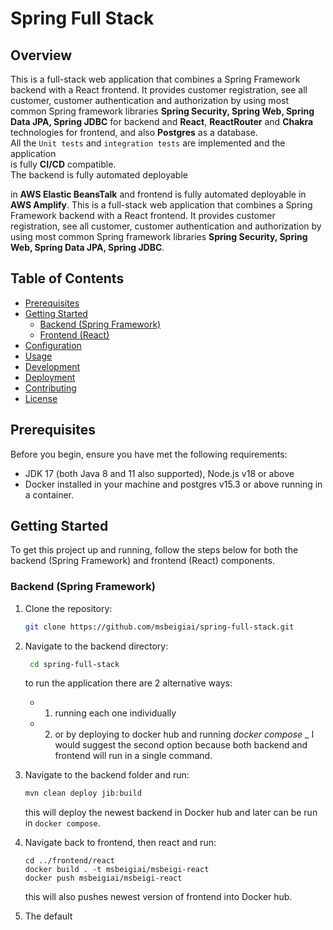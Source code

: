 # Spring Full Stack

## Overview

This is a full-stack web application that combines a 
Spring Framework backend with a React frontend. 
It provides customer registration, see all customer, customer
authentication and authorization by using most common Spring 
framework libraries **Spring Security, Spring Web, Spring Data JPA,
Spring JDBC** for backend and **React**, **ReactRouter** 
and **Chakra** technologies for frontend, and also **Postgres** as a database. \
All the `Unit tests` and `integration tests` are implemented and the application \
is fully **CI/CD** compatible. \
The backend is fully automated deployable 

in **AWS Elastic BeansTalk** and frontend is fully automated deployable in **AWS Amplify**.
This is a full-stack web application that combines a Spring Framework backend with a React frontend. It provides customer registration, see all customer, customer authentication and authorization by using most common Spring framework libraries **Spring Security, Spring Web, Spring Data JPA, Spring JDBC**.

## Table of Contents

- [Prerequisites](#prerequisites)
- [Getting Started](#getting-started)
    - [Backend (Spring Framework)](#backend-spring-framework)
    - [Frontend (React)](#frontend-react)
- [Configuration](#configuration)
- [Usage](#usage)
- [Development](#development)
- [Deployment](#deployment)
- [Contributing](#contributing)
- [License](#license)

## Prerequisites

Before you begin, ensure you have met the following requirements:

- JDK 17 (both Java 8 and 11 also supported), Node.js v18 or above
- Docker installed in your machine and postgres v15.3 or above running in a container.

## Getting Started

To get this project up and running, follow the steps below for both the backend (Spring Framework) and frontend (React) components.

### Backend (Spring Framework)

1. Clone the repository:

   ```bash
   git clone https://github.com/msbeigiai/spring-full-stack.git
    ```
2. Navigate to the backend directory:
   ```bash
    cd spring-full-stack
    ```
   to run the application there are 2 alternative ways:
    - 1. running each one individually
    - 2. or by deploying to docker hub and running _docker compose_
    _ I would suggest the second option because both backend and frontend will run in a single command.
3. Navigate to the backend folder and run:
    ```bash
   mvn clean deploy jib:build
   ```
   this will deploy the newest backend in Docker hub and later can be run in `docker compose`.
4. Navigate back to frontend, then react and run:
    ```bach
   cd ../frontend/react
   docker build . -t msbeigiai/msbeigi-react
   docker push msbeigiai/msbeigi-react
    ```
   this will also pushes newest version of frontend into Docker hub.
5. The default